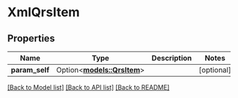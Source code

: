 # XmlQrsItem

## Properties

Name | Type | Description | Notes
------------ | ------------- | ------------- | -------------
**param_self** | Option<[**models::QrsItem**](QrsItem.md)> |  | [optional]

[[Back to Model list]](../README.md#documentation-for-models) [[Back to API list]](../README.md#documentation-for-api-endpoints) [[Back to README]](../README.md)


